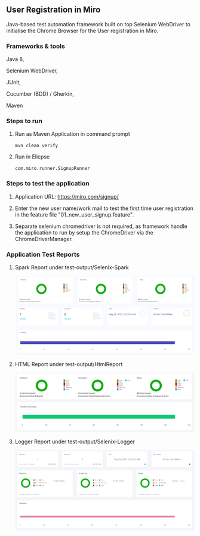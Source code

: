 User Registration in Miro
---

Java-based test automation framework built on top Selenium WebDriver to initialise the Chrome Browser for the User registration in Miro.

### Frameworks & tools

Java 8,

Selenium WebDriver,

JUnit,

Cucumber (BDD) / Gherkin,

Maven

### Steps to run

 1) Run as Maven Application in command prompt
    
        mvn clean verify
    
 2) Run in Elicpse
    
        com.miro.runner.SignupRunner

### Steps to test the application

 1) Application URL: https://miro.com/signup/
    
 2) Enter the new user name/work mail to test the first time user registration in the feature file "01_new_user_signup.feature".
    
 3) Separate selenium chromedriver is not required, as framework handle the application to run by setup the ChromeDriver via the ChromeDriverManager.

### Application Test Reports

 1) Spark Report under test-output/Selenix-Spark
   
    ![plot](./src/test/resources/readme/images/selenixspark.png)

 2) HTML Report under test-output/HtmlReport
    
    ![plot](./src/test/resources/readme/images/htmlreport.png)
    
 3) Logger Report under test-output/Selenix-Logger

    ![plot](./src/test/resources/readme/images/selenixlogger.png)
   